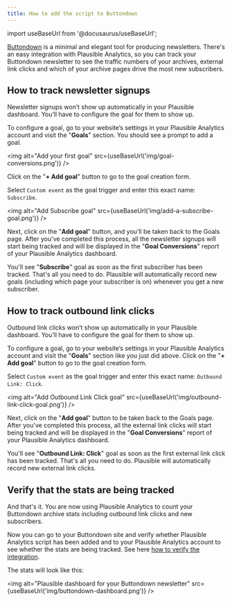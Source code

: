 ```yaml
---
title: How to add the script to Buttondown
---
```


import useBaseUrl from '@docusaurus/useBaseUrl';

[Buttondown](https://buttondown.email/) is a minimal and elegant tool for producing newsletters. There's an easy integration with Plausible Analytics, so you can track your Buttondown newsletter to see the traffic numbers of your archives, external link clicks and which of your archive pages drive the most new subscribers. 

## How to track newsletter signups

Newsletter signups won’t show up automatically in your Plausible dashboard. You’ll have to configure the goal for them to show up.

To configure a goal, go to your website’s settings in your Plausible Analytics account and visit the "**Goals**" section. You should see a prompt to add a goal.

<img alt="Add your first goal" src={useBaseUrl('img/goal-conversions.png')} />

Click on the "**+ Add goal**" button to go to the goal creation form.

Select `Custom event` as the goal trigger and enter this exact name: `Subscribe`.

<img alt="Add Subscribe goal" src={useBaseUrl('img/add-a-subscribe-goal.png')} />

Next, click on the "**Add goal**" button, and you’ll be taken back to the Goals page. After you've completed this process, all the newsletter signups will start being tracked and will be displayed in the "**Goal Conversions**" report of your Plausible Analytics dashboard. 

You'll see "**Subscribe**" goal as soon as the first subscriber has been tracked. That's all you need to do. Plausible will automatically record new goals (including which page your subscriber is on) whenever you get a new subscriber.

## How to track outbound link clicks

Outbound link clicks won’t show up automatically in your Plausible dashboard. You’ll have to configure the goal for them to show up.

To configure a goal, go to your website’s settings in your Plausible Analytics account and visit the "**Goals**" section like you just did above. Click on the "**+ Add goal**" button to go to the goal creation form.

Select `Custom event` as the goal trigger and enter this exact name: `Outbound Link: Click`.

<img alt="Add Outbound Link Click goal" src={useBaseUrl('img/outbound-link-click-goal.png')} />

Next, click on the "**Add goal**" button to be taken back to the Goals page. After you've completed this process, all the external link clicks will start being tracked and will be displayed in the "**Goal Conversions**" report of your Plausible Analytics dashboard. 

You'll see "**Outbound Link: Click**" goal as soon as the first external link click has been tracked. That's all you need to do. Plausible will automatically record new external link clicks.

## Verify that the stats are being tracked

And that's it. You are now using Plausible Analytics to count your Buttondown archive stats including outbound link clicks and new subscribers. 

Now you can go to your Buttondown site and verify whether Plausible Analytics script has been added and to your Plausible Analytics account to see whether the stats are being tracked. See here [how to verify the integration](troubleshoot-integration.md).

The stats will look like this:

<img alt="Plausible dashboard for your Buttondown newsletter" src={useBaseUrl('img/buttondown-dashboard.png')} />
